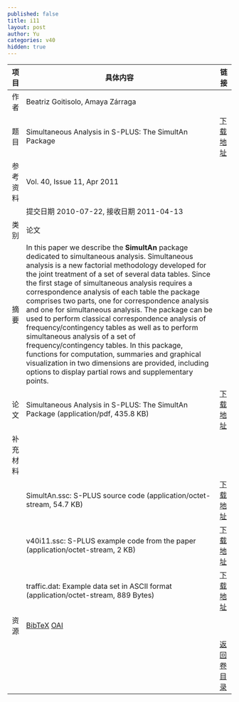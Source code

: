 ```yaml
---
published: false
title: i11
layout: post
author: Yu
categories: v40
hidden: true
---
```


| 项目 | 具体内容 | 链接 |
|---:|---|---|
| 作者 | Beatriz Goitisolo, Amaya Zárraga| |
| 题目 |Simultaneous Analysis in S-PLUS: The SimultAn Package | [下载地址](http://www.jstatsoft.org/v40/i11/paper) |
| 参考资料 |Vol. 40, Issue 11, Apr 2011 | |
| | 提交日期 2010-07-22, 接收日期 2011-04-13| | 
| 类别 | 论文| |
| 摘要 | In this paper we describe the <b>SimultAn</b> package dedicated to simultaneous analysis. Simultaneous analysis is a new factorial methodology developed for the joint treatment of a set of several data tables. Since the first stage of simultaneous analysis requires a correspondence analysis of each table the package comprises two parts, one for correspondence analysis and one for simultaneous analysis. The package can be used to perform classical correspondence analysis of frequency/contingency tables as well as to perform simultaneous analysis of a set of frequency/contingency tables. In this package, functions for computation, summaries and graphical visualization in two dimensions are provided, including options to display partial rows and supplementary points.| |
| 论文 | Simultaneous Analysis in S-PLUS: The SimultAn Package  (application/pdf, 435.8 KB)| [下载地址](http://www.jstatsoft.org/v40/i11/paper) |
| 补充材料 | | |
| |SimultAn.ssc: S-PLUS source code  (application/octet-stream, 54.7 KB)|  [下载地址](http://www.jstatsoft.org/v40/i11/supp/1) |
| |v40i11.ssc:   S-PLUS example code from the paper  (application/octet-stream, 2 KB)|  [下载地址](http://www.jstatsoft.org/v40/i11/supp/2) |
| |traffic.dat:  Example data set in ASCII format  (application/octet-stream, 889 Bytes)|  [下载地址](http://www.jstatsoft.org/v40/i11/supp/3) |
| 资源 | [BibTeX](http://www.jstatsoft.org/v40/i11/bibtex) [OAI](http://www.jstatsoft.org/oai?verb=GetRecord&identifier=oai.jstatsoft/v40/i11&prefix=oai_dc)| |
| |  | [返回卷目录]({{site.baseurl}}/volume/v40.html) |